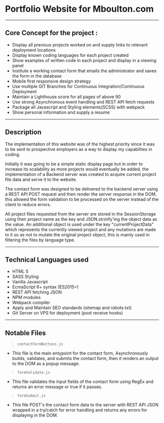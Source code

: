 
# Portfolio Website for Mboulton.com

---

## Core Concept for the project :

- Display all previous projects worked on and supply links to relevant deployment locations
- Display known coding languages for each project created
- Show examples of written code in each project and display in a viewing panel
- Institute a working contact form that emails the administrator and saves the form in the database
- Mobile first responsive design strategy
- Use multiple GIT Branches for Continuous Integration/Continuous Deployment
- Maintain a Lighthouse score for all pages of above 90
- Use strong Asynchronous event handling and REST API fetch requests
- Package all Javascript and Styling elements(SCSS) with webpack
- Show personal information and supply a resume

---

## Description

The implementation of this website was of the highest priority since it was to be sent to prospective employers as a way to display my capabilties in coding.

Initially it was going to be a simple static display page but in order to increase its scalability as more projects would eventually be added, the implementation of a Backend server was created to acquire current project file data and serve it to the website.

The contact form was designed to be delivered to the backend server using a REST API POST request and then render the server response in the DOM, this allowed the form validation to be processed on the server instead of the client to reduce errors.

All project files requested from the server are stored in the SessionStorage using their project name as the key and JSON.strinify'ing the object data as the value. An additional object is used under the key "currentProjectData" which represents the currently viewed project and any mutations are made to it so as not to mutate the original project object, this is mainly used in filtering the files by language type.

---

## Technical Languages used

- HTML 5
- SASS Styling
- Vanilla Javascript
- EcmaScript 6+ syntax (ES2015+)
- REST API fetching JSON
- NPM modules
- Webpack compiler
- Apply and Maintain SEO standards (sitemap and robots.txt)
- Git Server on VPS for deployment (post receive hooks)

---

## Notable Files

> `contactFormButtons.js`

- This file is the main entypoint for the contact form, Asynchronously builds, validates, and submits the contact form, then it renders an output to the DOM as a popup message.


> `formValidate.js`

- This file validates the input fields of the contact form using RegEx and returns an error message or true if it passes.


> `formSubmit.js`

- This file POST's the contact form data to the server with REST API JSON wrapped in a try/catch for error handling and returns any errors for displaying in the DOM.


